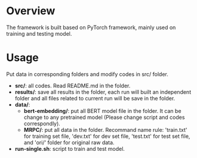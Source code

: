 # Overview

The framework is built based on PyTorch framework, mainly used on training and testing model.

# Usage

Put data in corresponding folders and modify codes in src/ folder.

- **src/**: all codes. Read README.md in the folder.
- **results/**: save all results in the folder, each run will built an independent folder and all files related to current run will be save in the folder.
- **data/**:
	- **bert-embedding/**: put all BERT model file in the folder. It can be change to any pretrained model (Please change script and codes correspondly).
	- **MRPC/**: put all data in the folder. Recommand name rule: 'train.txt' for training set file, 'dev.txt' for dev set file, 'test.txt' for test set file, and 'ori/' folder for original raw data.
- **run-single.sh**: script to train and test model.


